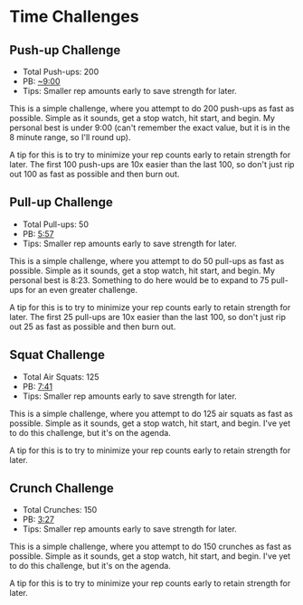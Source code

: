 # Time Challenges

## Push-up Challenge

  * Total Push-ups: 200
  * PB: [~9:00][Push-Up Challenge]
  * Tips: Smaller rep amounts early to save strength for later.

This is a simple challenge, where you attempt to do 200 push-ups as fast as
possible. Simple as it sounds, get a stop watch, hit start, and begin. My
personal best is under 9:00 (can't remember the exact value, but it is in the
8 minute range, so I'll round up).

A tip for this is to try to minimize your rep counts early to retain strength
for later. The first 100 push-ups are 10x easier than the last 100, so don't
just rip out 100 as fast as possible and then burn out.

## Pull-up Challenge

  * Total Pull-ups: 50
  * PB: [5:57][Pull-Up Challenge]
  * Tips: Smaller rep amounts early to save strength for later.

This is a simple challenge, where you attempt to do 50 pull-ups as fast as
possible. Simple as it sounds, get a stop watch, hit start, and begin. My
personal best is 8:23. Something to do here would be to expand to 75 pull-ups
for an even greater challenge.

A tip for this is to try to minimize your rep counts early to retain strength
for later. The first 25 pull-ups are 10x easier than the last 100, so don't
just rip out 25 as fast as possible and then burn out.

## Squat Challenge

  * Total Air Squats: 125
  * PB: [7:41][Squat Challenge]
  * Tips: Smaller rep amounts early to save strength for later.

This is a simple challenge, where you attempt to do 125 air squats as fast as
possible. Simple as it sounds, get a stop watch, hit start, and begin. I've yet
to do this challenge, but it's on the agenda.

A tip for this is to try to minimize your rep counts early to retain strength
for later.

## Crunch  Challenge

  * Total Crunches: 150
  * PB: [3:27][Crunch Challenge]
  * Tips: Smaller rep amounts early to save strength for later.

This is a simple challenge, where you attempt to do 150 crunches as fast as
possible. Simple as it sounds, get a stop watch, hit start, and begin. I've yet
to do this challenge, but it's on the agenda.

A tip for this is to try to minimize your rep counts early to retain strength
for later.

[Push-Up Challenge]: ./200_Push-Up_Challenge/200_Push-Up_Challenge_Any%25.lss
[Pull-Up Challenge]: ./50_Pull-Up_Challenge/50_Pull-Up_Challenge_Any%25.lss
[Squat Challenge]: ./125_Squat_Challenge/125_Squat_Challenge_Any%25.lss
[Crunch Challenge]: 150_Crunch_Challenge/150_Crunch_Challenge_Any%.lss